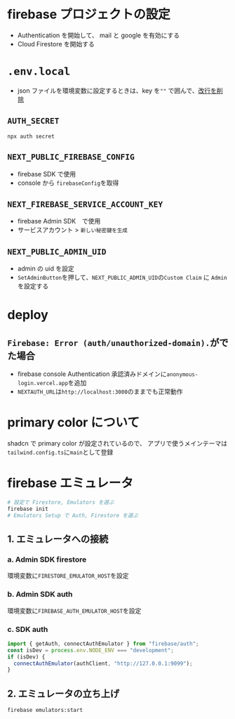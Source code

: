 # firebase プロジェクトの設定
- Authentication を開始して、 mail と google を有効にする
- Cloud Firestore を開始する


# `.env.local`
- json ファイルを環境変数に設定するときは、key を`""` で囲んで、[改行を削除](https://www.textfixer.com/tools/remove-line-breaks.php)
## `AUTH_SECRET`
```shell
npx auth secret
```
## `NEXT_PUBLIC_FIREBASE_CONFIG`
- firebase SDK で使用
- console から `firebaseConfig`を取得

## `NEXT_FIREBASE_SERVICE_ACCOUNT_KEY`
- firebase Admin SDK　で使用
- サービスアカウント > `新しい秘密鍵を生成`

## `NEXT_PUBLIC_ADMIN_UID`
- admin の uid を設定
- `SetAdminButton`を押して、`NEXT_PUBLIC_ADMIN_UID`の`Custom Claim` に `Admin` を設定する


# deploy
## `Firebase: Error (auth/unauthorized-domain).`がでた場合
- firebase console Authentication 承認済みドメインに`anonymous-login.vercel.app`を追加
- `NEXTAUTH_URL`は`http://localhost:3000`のままでも正常動作

# primary color について
shadcn で primary color が設定されているので、
アプリで使うメインテーマは`tailwind.config.ts`に`main`として登録

# firebase エミュレータ
```zsh
# 設定で Firestore, Emulators を選ぶ
firebase init
# Emulators Setup で Auth, Firestore を選ぶ
```

## 1. エミュレータへの接続
### a. Admin SDK firestore
環境変数に`FIRESTORE_EMULATOR_HOST`を設定
### b. Admin SDK auth
環境変数に`FIREBASE_AUTH_EMULATOR_HOST`を設定
### c. SDK auth
```js
import { getAuth, connectAuthEmulator } from "firebase/auth";
const isDev = process.env.NODE_ENV === "development";
if (isDev) {
  connectAuthEmulator(authClient, "http://127.0.0.1:9099");
}
```

## 2. エミュレータの立ち上げ
```zsh
firebase emulators:start
```